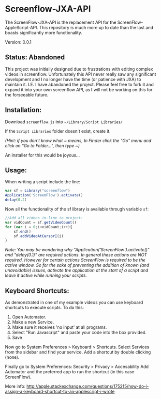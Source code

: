 # Screenflow-JXA-API

The ScreenFlow-JXA-API is the replacement API for the ScreenFlow-AppleScript-API. This repository is much more up to date than the last and boasts significantly more functionality.

Version: 0.0.1

## Status: Abandoned

This project was initially designed due to frustrations with editing complex videos in screenflow. Unfortunately this API never really saw any significant development and I no longer have the time (or patience with JXA) to maintain it. I.E. I have abandoned the project. Please feel free to fork it and expand it into your own screenflow API, as I will not be working on this for the forseeable future.

## Installation:

Download `screenflow.js` into `~/Library/Script Libraries/`

If the `Script Libraries` folder doesn't exist, create it.

_(Hint: if you don't know what ~ means, In Finder click the "Go" menu and click on "Go to Folder...", then type ~)_

An installer for this would be joyous...

## Usage:

When writing a script include the line:

```javascript
var sf = Library("screenflow") 
Application('ScreenFlow').activate()
delay(0.2)
```

Now all the functionality of the sf library is available through variable `sf`:

```javascript
//Add all videos in-line to project:
var vidCount = sf.getVideoCount()
for (var i = 0;i<vidCount;i++){
	sf.end()
	sf.addVideoAtCursorI(i)
}
```

_Note: You may be wondering why "Application('ScreenFlow').activate()" and "delay(0.1)" are required actions. In general these actions are NOT required. However for certain actions ScreenFlow is required to be the active window. So for the sake of preventing the addition of known (and unavoidable) issues, activate the application at the start of a script and leave it active while running your scripts._

## Keyboard Shortcuts:

As demonstrated in one of my example videos you can use keyboard shortcuts to execute scripts. To do this:

1. Open Automator.
2. Make a new Service.
3. Make sure it receives 'no input' at all programs.
4. Select "Run Javascript" and paste your code into the box provided.
5. Save

Now go to System Preferences > Keyboard > Shortcuts.
Select Services from the sidebar and find your service. Add a shortcut by double clicking (none).

Finally go to System Preferences: Security > Privacy > Accesability
Add Automator and the preferred app to run the shortcut (in this case ScreenFlow).

More info:
http://apple.stackexchange.com/questions/175215/how-do-i-assign-a-keyboard-shortcut-to-an-applescript-i-wrote

